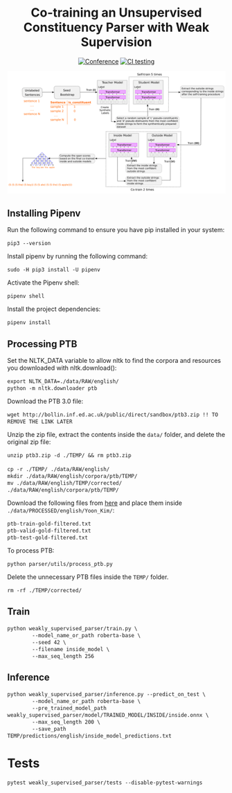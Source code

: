<div align="center"> 
    
# Co-training an Unsupervised Constituency Parser with Weak Supervision

[![Conference](http://img.shields.io/badge/ACL%20Findings-2022-ed1c24.svg)](https://arxiv.org/abs/2110.02283)
[![CI testing](https://github.com/Nickil21/weakly-supervised-parsing/actions/workflows/ci-testing.yml/badge.svg)](https://github.com/Nickil21/weakly-supervised-parsing/actions/workflows/ci-testing.yml)
    
![Block Diagram](block_diagram.png)

</div>

## Installing Pipenv

Run the following command to ensure you have pip installed in your system:

    pip3 --version

Install pipenv by running the following command:

    sudo -H pip3 install -U pipenv

Activate the Pipenv shell:

    pipenv shell

Install the project dependencies:

    pipenv install 

## Processing PTB

Set the NLTK_DATA variable to allow nltk to find the corpora and resources you downloaded with nltk.download():

    export NLTK_DATA=./data/RAW/english/
    python -m nltk.downloader ptb

Download the PTB 3.0 file:

    wget http://bollin.inf.ed.ac.uk/public/direct/sandbox/ptb3.zip !! TO REMOVE THE LINK LATER

Unzip the zip file, extract the contents inside the `data/` folder, and delete the original zip file:

    unzip ptb3.zip -d ./TEMP/ && rm ptb3.zip

    cp -r ./TEMP/ ./data/RAW/english/
    mkdir ./data/RAW/english/corpora/ptb/TEMP/
    mv ./data/RAW/english/TEMP/corrected/ ./data/RAW/english/corpora/ptb/TEMP/

Download the following files from [here](https://drive.google.com/file/d/1m4ssitfkWcDSxAE6UYidrP6TlUctSG2D/view) and place them inside `./data/PROCESSED/english/Yoon_Kim/`:

    ptb-train-gold-filtered.txt
    ptb-valid-gold-filtered.txt
    ptb-test-gold-filtered.txt

To process PTB:

    python parser/utils/process_ptb.py

Delete the unnecessary PTB files inside the `TEMP/` folder.

    rm -rf ./TEMP/corrected/

## Train

    python weakly_supervised_parser/train.py \
            --model_name_or_path roberta-base \
            --seed 42 \
            --filename inside_model \
            --max_seq_length 256

## Inference

    python weakly_supervised_parser/inference.py --predict_on_test \
            --model_name_or_path roberta-base \
            --pre_trained_model_path weakly_supervised_parser/model/TRAINED_MODEL/INSIDE/inside.onnx \
            --max_seq_length 200 \
            --save_path TEMP/predictions/english/inside_model_predictions.txt

# Tests

    pytest weakly_supervised_parser/tests --disable-pytest-warnings
